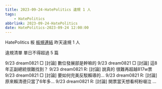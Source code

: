 ```yaml
---
title: 2023-09-24-HatePolitics 違規 1 人
tags:
    - HatePolitics
abbrlink: 2023-09-24-HatePolitics
date: HatePolitics-2023-09-24 12:00:00
---
```

HatePolitics 板 [板規連結](https://www.ptt.cc/bbs/HatePolitics/M.1617115262.A.D60.html)
昨天違規 1 人
<!-- more -->

違規清單
單日不得超過 5 篇

9/23 dream0821 □ [討論] 數位發展部是幹嘛的
9/23 dream0821 □ [討論] 這8年正副總統很難找到？
9/23 dream0821 R: [討論] 說真的 很難再超越817w票
9/23 dream0821 □ [討論] 要如何完美反駁賴導的…
9/23 dream0821 R: [討論] 原來賴清德只當了6年多…
9/23 dream0821 R: [討論] 開票當天想看柯粉啜泣 …